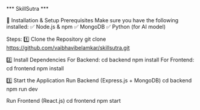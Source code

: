   *** SkillSutra ***
  
🚀 Installation & Setup
Prerequisites
Make sure you have the following installed:
✅ Node.js & npm 
✅ MongoDB 
✅ Python (for AI model)

Steps:
1️⃣ Clone the Repository
git clone https://github.com/vaibhavibelamkar/skillsutra.git

2️⃣ Install Dependencies
For Backend:
cd backend
npm install
For Frontend:
cd frontend
npm install

3️⃣ Start the Application
Run Backend (Express.js + MongoDB)
cd backend
npm run dev

Run Frontend (React.js)
cd frontend
npm start

